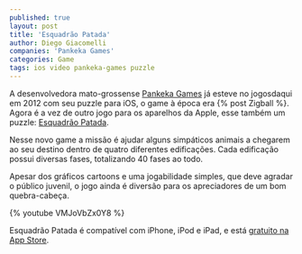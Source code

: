 ```yaml
---
published: true
layout: post
title: 'Esquadrão Patada'
author: Diego Giacomelli
companies: 'Pankeka Games'
categories: Game
tags: ios video pankeka-games puzzle
---
```

A desenvolvedora mato-grossense [Pankeka Games](http://www.pankekagames.com.br) já esteve no jogosdaqui em 2012 com seu puzzle para iOS, o game à época era {% post Zigball %}. Agora é a vez de outro jogo para os aparelhos da Apple, esse também um puzzle: [Esquadrão Patada](http://www.pankekagames.com.br/esquadrao).
 
Nesse novo game a missão é ajudar alguns simpáticos animais a chegarem ao seu destino dentro de quatro diferentes edificações. Cada edificação possui diversas fases, totalizando 40 fases ao todo.

Apesar dos gráficos cartoons e uma jogabilidade simples, que deve agradar o público juvenil, o jogo ainda é diversão para os apreciadores de um bom quebra-cabeça.
 
{% youtube VMJoVbZx0Y8 %}

Esquadrão Patada é compatível com iPhone, iPod e iPad, e está [gratuito na App Store](https://itunes.apple.com/br/app/esquadrao-patada-puzzles-divertidos/id521571988?ls=1&amp;mt=8").